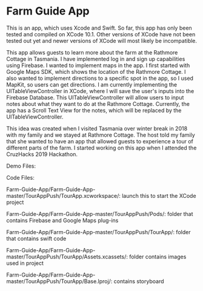 # Farm Guide App

This is an app, which uses Xcode and Swift. So far, this app has only been tested and compiled on XCode 10.1. Other versions of XCode have not been tested out yet and newer versions of XCode will most likely be incompatible.

This app allows guests to learn more about the farm at the Rathmore Cottage in Tasmania. I have implemented log in and sign up capabilities using Firebase. I wanted to implement maps in the app. I first started with Google Maps SDK, which shows the location of the Rathmore Cottage. I also wanted to implement directions to a specific spot in the app, so I used MapKit, so users can get directions. I am currently implementing the UITableViewController in XCode, where I will save the user's inputs into the Firebase Database. This UITableViewController will allow users to input notes about what they want to do at the Rathmore Cottage. Currently, the app has a Scroll Text View for the notes, which will be replaced by the UITableViewController.

This idea was created when I visited Tasmania over winter break in 2018 with my family and we stayed at Rathmore Cottage. The host told my family that she wanted to have an app that allowed guests to experience a tour of different parts of the farm. I started working on this app when I attended the CruzHacks 2019 Hackathon.

Demo Files:


Code Files:

Farm-Guide-App/Farm-Guide-App-master/TourAppPush/TourApp.xcworkspace/: launch this to start the XCode project 

Farm-Guide-App/Farm-Guide-App-master/TourAppPush/Pods/: folder that contains Firebase and Google Maps plug-ins 

Farm-Guide-App/Farm-Guide-App-master/TourAppPush/TourApp/: folder that contains swift code 

Farm-Guide-App/Farm-Guide-App-master/TourAppPush/TourApp/Assets.xcassets/: folder contains images used in project 

Farm-Guide-App/Farm-Guide-App-master/TourAppPush/TourApp/Base.lproj/: contains storyboard 



